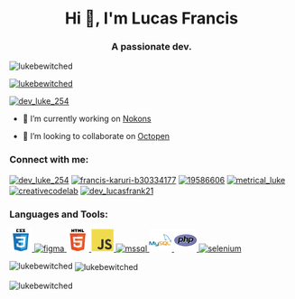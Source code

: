 <h1 align="center">Hi 👋, I'm Lucas Francis</h1>
<h3 align="center">A passionate dev.</h3>

<p align="left"> <img src="https://komarev.com/ghpvc/?username=lukebewitched&label=Profile%20views&color=0e75b6&style=flat" alt="lukebewitched" /> </p>

<p align="left"> <a href="https://github.com/ryo-ma/github-profile-trophy"><img src="https://github-profile-trophy.vercel.app/?username=lukebewitched" alt="lukebewitched" /></a> </p>

<p align="left"> <a href="https://twitter.com/dev_luke_254" target="blank"><img src="https://img.shields.io/twitter/follow/dev_luke_254?logo=twitter&style=for-the-badge" alt="dev_luke_254" /></a> </p>

- 🔭 I’m currently working on [Nokons](nokons.com)

- 👯 I’m looking to collaborate on [Octopen](frankdexdevs.co.ke)

<h3 align="left">Connect with me:</h3>
<p align="left">
<a href="https://twitter.com/dev_luke_254" target="blank"><img align="center" src="https://raw.githubusercontent.com/rahuldkjain/github-profile-readme-generator/master/src/images/icons/Social/twitter.svg" alt="dev_luke_254" height="30" width="40" /></a>
<a href="https://linkedin.com/in/francis-karuri-b30334177" target="blank"><img align="center" src="https://raw.githubusercontent.com/rahuldkjain/github-profile-readme-generator/master/src/images/icons/Social/linked-in-alt.svg" alt="francis-karuri-b30334177" height="30" width="40" /></a>
<a href="https://stackoverflow.com/users/19586606" target="blank"><img align="center" src="https://raw.githubusercontent.com/rahuldkjain/github-profile-readme-generator/master/src/images/icons/Social/stack-overflow.svg" alt="19586606" height="30" width="40" /></a>
<a href="https://instagram.com/metrical_luke" target="blank"><img align="center" src="https://raw.githubusercontent.com/rahuldkjain/github-profile-readme-generator/master/src/images/icons/Social/instagram.svg" alt="metrical_luke" height="30" width="40" /></a>
<a href="https://www.youtube.com/c/creativecodelab" target="blank"><img align="center" src="https://raw.githubusercontent.com/rahuldkjain/github-profile-readme-generator/master/src/images/icons/Social/youtube.svg" alt="creativecodelab" height="30" width="40" /></a>
<a href="https://www.hackerrank.com/dev_lucasfrank21" target="blank"><img align="center" src="https://raw.githubusercontent.com/rahuldkjain/github-profile-readme-generator/master/src/images/icons/Social/hackerrank.svg" alt="dev_lucasfrank21" height="30" width="40" /></a>
</p>

<h3 align="left">Languages and Tools:</h3>
<p align="left"> <a href="https://www.w3schools.com/css/" target="_blank" rel="noreferrer"> <img src="https://raw.githubusercontent.com/devicons/devicon/master/icons/css3/css3-original-wordmark.svg" alt="css3" width="40" height="40"/> </a> <a href="https://www.figma.com/" target="_blank" rel="noreferrer"> <img src="https://www.vectorlogo.zone/logos/figma/figma-icon.svg" alt="figma" width="40" height="40"/> </a> <a href="https://www.w3.org/html/" target="_blank" rel="noreferrer"> <img src="https://raw.githubusercontent.com/devicons/devicon/master/icons/html5/html5-original-wordmark.svg" alt="html5" width="40" height="40"/> </a> <a href="https://developer.mozilla.org/en-US/docs/Web/JavaScript" target="_blank" rel="noreferrer"> <img src="https://raw.githubusercontent.com/devicons/devicon/master/icons/javascript/javascript-original.svg" alt="javascript" width="40" height="40"/> </a> <a href="https://www.microsoft.com/en-us/sql-server" target="_blank" rel="noreferrer"> <img src="https://www.svgrepo.com/show/303229/microsoft-sql-server-logo.svg" alt="mssql" width="40" height="40"/> </a> <a href="https://www.mysql.com/" target="_blank" rel="noreferrer"> <img src="https://raw.githubusercontent.com/devicons/devicon/master/icons/mysql/mysql-original-wordmark.svg" alt="mysql" width="40" height="40"/> </a> <a href="https://www.php.net" target="_blank" rel="noreferrer"> <img src="https://raw.githubusercontent.com/devicons/devicon/master/icons/php/php-original.svg" alt="php" width="40" height="40"/> </a> <a href="https://www.selenium.dev" target="_blank" rel="noreferrer"> <img src="https://raw.githubusercontent.com/detain/svg-logos/780f25886640cef088af994181646db2f6b1a3f8/svg/selenium-logo.svg" alt="selenium" width="40" height="40"/> </a> </p>

<p><img align="left" src="https://github-readme-stats.vercel.app/api/top-langs?username=lukebewitched&show_icons=true&locale=en&layout=compact" alt="lukebewitched" /></p>

<p>&nbsp;<img align="center" src="https://github-readme-stats.vercel.app/api?username=lukebewitched&show_icons=true&locale=en" alt="lukebewitched" /></p>

<p><img align="center" src="https://github-readme-streak-stats.herokuapp.com/?user=lukebewitched&" alt="lukebewitched" /></p>

